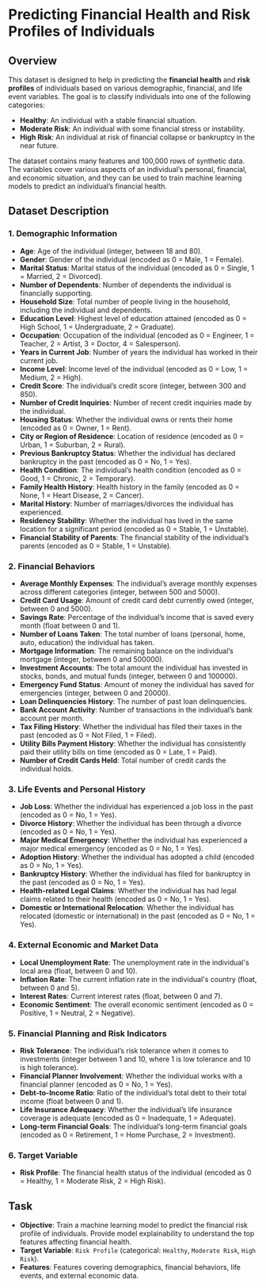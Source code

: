 # Predicting Financial Health and Risk Profiles of Individuals

## Overview
This dataset is designed to help in predicting the **financial health** and **risk profiles** of individuals based on various demographic, financial, and life event variables. The goal is to classify individuals into one of the following categories:
- **Healthy**: An individual with a stable financial situation.
- **Moderate Risk**: An individual with some financial stress or instability.
- **High Risk**: An individual at risk of financial collapse or bankruptcy in the near future.

The dataset contains many features and 100,000 rows of synthetic data. The variables cover various aspects of an individual’s personal, financial, and economic situation, and they can be used to train machine learning models to predict an individual’s financial health.

## Dataset Description

### 1. Demographic Information
- **Age**: Age of the individual (integer, between 18 and 80).
- **Gender**: Gender of the individual (encoded as 0 = Male, 1 = Female).
- **Marital Status**: Marital status of the individual (encoded as 0 = Single, 1 = Married, 2 = Divorced).
- **Number of Dependents**: Number of dependents the individual is financially supporting.
- **Household Size**: Total number of people living in the household, including the individual and dependents.
- **Education Level**: Highest level of education attained (encoded as 0 = High School, 1 = Undergraduate, 2 = Graduate).
- **Occupation**: Occupation of the individual (encoded as 0 = Engineer, 1 = Teacher, 2 = Artist, 3 = Doctor, 4 = Salesperson).
- **Years in Current Job**: Number of years the individual has worked in their current job.
- **Income Level**: Income level of the individual (encoded as 0 = Low, 1 = Medium, 2 = High).
- **Credit Score**: The individual’s credit score (integer, between 300 and 850).
- **Number of Credit Inquiries**: Number of recent credit inquiries made by the individual.
- **Housing Status**: Whether the individual owns or rents their home (encoded as 0 = Owner, 1 = Rent).
- **City or Region of Residence**: Location of residence (encoded as 0 = Urban, 1 = Suburban, 2 = Rural).
- **Previous Bankruptcy Status**: Whether the individual has declared bankruptcy in the past (encoded as 0 = No, 1 = Yes).
- **Health Condition**: The individual’s health condition (encoded as 0 = Good, 1 = Chronic, 2 = Temporary).
- **Family Health History**: Health history in the family (encoded as 0 = None, 1 = Heart Disease, 2 = Cancer).
- **Marital History**: Number of marriages/divorces the individual has experienced.
- **Residency Stability**: Whether the individual has lived in the same location for a significant period (encoded as 0 = Stable, 1 = Unstable).
- **Financial Stability of Parents**: The financial stability of the individual’s parents (encoded as 0 = Stable, 1 = Unstable).

### 2. Financial Behaviors
- **Average Monthly Expenses**: The individual’s average monthly expenses across different categories (integer, between 500 and 5000).
- **Credit Card Usage**: Amount of credit card debt currently owed (integer, between 0 and 5000).
- **Savings Rate**: Percentage of the individual’s income that is saved every month (float between 0 and 1).
- **Number of Loans Taken**: The total number of loans (personal, home, auto, education) the individual has taken.
- **Mortgage Information**: The remaining balance on the individual’s mortgage (integer, between 0 and 500000).
- **Investment Accounts**: The total amount the individual has invested in stocks, bonds, and mutual funds (integer, between 0 and 100000).
- **Emergency Fund Status**: Amount of money the individual has saved for emergencies (integer, between 0 and 20000).
- **Loan Delinquencies History**: The number of past loan delinquencies.
- **Bank Account Activity**: Number of transactions in the individual’s bank account per month.
- **Tax Filing History**: Whether the individual has filed their taxes in the past (encoded as 0 = Not Filed, 1 = Filed).
- **Utility Bills Payment History**: Whether the individual has consistently paid their utility bills on time (encoded as 0 = Late, 1 = Paid).
- **Number of Credit Cards Held**: Total number of credit cards the individual holds.

### 3. Life Events and Personal History
- **Job Loss**: Whether the individual has experienced a job loss in the past (encoded as 0 = No, 1 = Yes).
- **Divorce History**: Whether the individual has been through a divorce (encoded as 0 = No, 1 = Yes).
- **Major Medical Emergency**: Whether the individual has experienced a major medical emergency (encoded as 0 = No, 1 = Yes).
- **Adoption History**: Whether the individual has adopted a child (encoded as 0 = No, 1 = Yes).
- **Bankruptcy History**: Whether the individual has filed for bankruptcy in the past (encoded as 0 = No, 1 = Yes).
- **Health-related Legal Claims**: Whether the individual has had legal claims related to their health (encoded as 0 = No, 1 = Yes).
- **Domestic or International Relocation**: Whether the individual has relocated (domestic or international) in the past (encoded as 0 = No, 1 = Yes).

### 4. External Economic and Market Data
- **Local Unemployment Rate**: The unemployment rate in the individual's local area (float, between 0 and 10).
- **Inflation Rate**: The current inflation rate in the individual's country (float, between 0 and 5).
- **Interest Rates**: Current interest rates (float, between 0 and 7).
- **Economic Sentiment**: The overall economic sentiment (encoded as 0 = Positive, 1 = Neutral, 2 = Negative).

### 5. Financial Planning and Risk Indicators
- **Risk Tolerance**: The individual’s risk tolerance when it comes to investments (integer between 1 and 10, where 1 is low tolerance and 10 is high tolerance).
- **Financial Planner Involvement**: Whether the individual works with a financial planner (encoded as 0 = No, 1 = Yes).
- **Debt-to-Income Ratio**: Ratio of the individual’s total debt to their total income (float between 0 and 1).
- **Life Insurance Adequacy**: Whether the individual’s life insurance coverage is adequate (encoded as 0 = Inadequate, 1 = Adequate).
- **Long-term Financial Goals**: The individual’s long-term financial goals (encoded as 0 = Retirement, 1 = Home Purchase, 2 = Investment).

### 6. Target Variable
- **Risk Profile**: The financial health status of the individual (encoded as 0 = Healthy, 1 = Moderate Risk, 2 = High Risk).

## Task

- **Objective**: Train a machine learning model to predict the financial risk profile of individuals. Provide model explainability to understand the top features affecting financial health.
- **Target Variable**: `Risk Profile` (categorical: `Healthy`, `Moderate Risk`, `High Risk`).
- **Features**: Features covering demographics, financial behaviors, life events, and external economic data.


